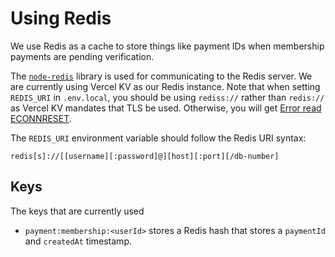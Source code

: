 # Using Redis

We use Redis as a cache to store things like payment IDs when membership payments are pending verification.

The [`node-redis`](https://www.npmjs.com/package/redis) library is used for communicating to the Redis server. We are currently using Vercel KV as our Redis instance. Note that when setting `REDIS_URI` in `.env.local`, you should be using `rediss://` rather than `redis://` as Vercel KV mandates that TLS be used. Otherwise, you will get [Error read ECONNRESET](https://vercel.com/docs/storage/vercel-kv/vercel-kv-error-codes#error-read-econnreset).

The `REDIS_URI` environment variable should follow the Redis URI syntax:
```
redis[s]://[[username][:password]@][host][:port][/db-number]
```

## Keys

The keys that are currently used

- `payment:membership:<userId>` stores a Redis hash that stores a `paymentId` and `createdAt` timestamp.
